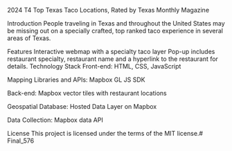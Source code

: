 2024 T4 Top Texas Taco Locations, Rated by Texas Monthly Magazine

Introduction
People traveling in Texas and throughout the United States may be missing out on a specially crafted, top ranked taco experience in several areas of Texas.

Features
Interactive webmap with a specialty taco layer
Pop-up includes restaurant specialty, restaurant name and a hyperlink to the restaurant for details. 
Technology Stack
Front-end: HTML, CSS, JavaScript

Mapping Libraries and APIs: Mapbox GL JS SDK 

Back-end: Mapbox vector tiles with restaurant locations

Geospatial Database: Hosted Data Layer on Mapbox

Data Collection: Mapbox data API

License
This project is licensed under the terms of the MIT license.# Final_576
